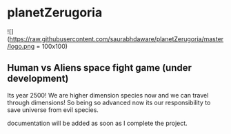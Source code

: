# planetZerugoria
![](https://raw.githubusercontent.com/saurabhdaware/planetZerugoria/master/logo.png = 100x100)

## Human vs Aliens space fight game (under development)

Its year 2500! We are higher dimension species now and we can travel through dimensions! So being so advanced now its our responsibility to save universe from evil species. 

documentation will be added as soon as I complete the project. 